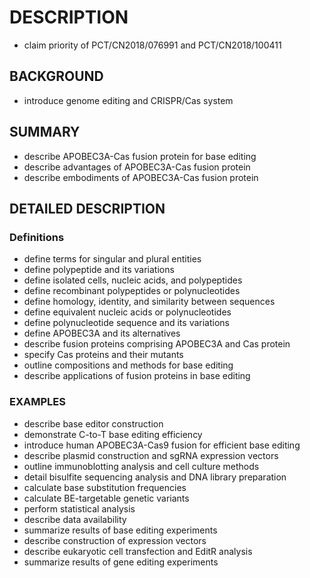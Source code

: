 # DESCRIPTION

- claim priority of PCT/CN2018/076991 and PCT/CN2018/100411

## BACKGROUND

- introduce genome editing and CRISPR/Cas system

## SUMMARY

- describe APOBEC3A-Cas fusion protein for base editing
- describe advantages of APOBEC3A-Cas fusion protein
- describe embodiments of APOBEC3A-Cas fusion protein

## DETAILED DESCRIPTION

### Definitions

- define terms for singular and plural entities
- define polypeptide and its variations
- define isolated cells, nucleic acids, and polypeptides
- define recombinant polypeptides or polynucleotides
- define homology, identity, and similarity between sequences
- define equivalent nucleic acids or polynucleotides
- define polynucleotide sequence and its variations
- define APOBEC3A and its alternatives
- describe fusion proteins comprising APOBEC3A and Cas protein
- specify Cas proteins and their mutants
- outline compositions and methods for base editing
- describe applications of fusion proteins in base editing

### EXAMPLES

- describe base editor construction
- demonstrate C-to-T base editing efficiency
- introduce human APOBEC3A-Cas9 fusion for efficient base editing
- describe plasmid construction and sgRNA expression vectors
- outline immunoblotting analysis and cell culture methods
- detail bisulfite sequencing analysis and DNA library preparation
- calculate base substitution frequencies
- calculate BE-targetable genetic variants
- perform statistical analysis
- describe data availability
- summarize results of base editing experiments
- describe construction of expression vectors
- describe eukaryotic cell transfection and EditR analysis
- summarize results of gene editing experiments

